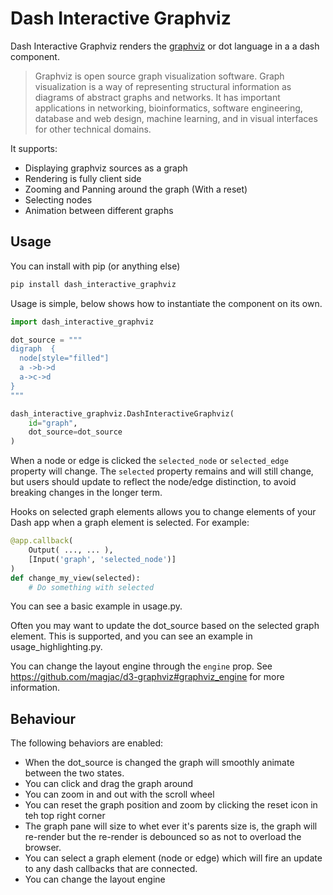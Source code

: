 # Dash Interactive Graphviz

Dash Interactive Graphviz renders the [graphviz](https://www.graphviz.org/) or dot language in a a dash component.

> Graphviz is open source graph visualization software. Graph visualization is a way of representing structural information as diagrams of abstract graphs and networks. It has important applications in networking, bioinformatics, software engineering, database and web design, machine learning, and in visual interfaces for other technical domains.

It supports:

- Displaying graphviz sources as a graph
- Rendering is fully client side
- Zooming and Panning around the graph (With a reset)
- Selecting nodes
- Animation between different graphs

## Usage

You can install with pip (or anything else)

```bash
pip install dash_interactive_graphviz
```

Usage is simple, below shows how to instantiate the component on its own.

```python
import dash_interactive_graphviz

dot_source = """
digraph  {
  node[style="filled"]
  a ->b->d
  a->c->d
}
"""

dash_interactive_graphviz.DashInteractiveGraphviz(
    id="graph",
    dot_source=dot_source
)
```

When a node or edge is clicked the  `selected_node` or `selected_edge` property will change. 
The `selected` property remains and will still change, but users should update to reflect the node/edge distinction, to avoid breaking changes in the longer term. 

Hooks on selected graph elements allows you to change elements of your Dash app when a graph element is selected. For example:

```python
@app.callback(
    Output( ..., ... ),
    [Input('graph', 'selected_node')]
)
def change_my_view(selected):
    # Do something with selected
```
You can see a basic example in usage.py.

Often you may want to update the dot_source based on the selected graph element. This is supported, and you can see an example in usage_highlighting.py.

You can change the layout engine through the `engine` prop. See
https://github.com/magjac/d3-graphviz#graphviz_engine for more information.

## Behaviour

The following behaviors are enabled:

- When the dot_source is changed the graph will smoothly animate between the two states.
- You can click and drag the graph around
- You can zoom in and out with the scroll wheel
- You can reset the graph position and zoom by clicking the reset icon in teh top right corner
- The graph pane will size to whet ever it's parents size is, the graph will re-render but the re-render is debounced so as not to overload the browser.
- You can select a graph element (node or edge) which will fire an update to any dash callbacks that are connected.
- You can change the layout engine

